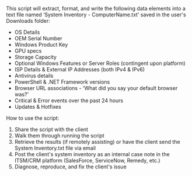 This script will extract, format, and write the following data elements into a text file named ‘System Inventory - ComputerName.txt’ saved in the user's Downloads folder:

* OS Details
* OEM Serial Number
* Windows Product Key
* GPU specs
* Storage Capacity
* Optional Windows Features or Server Roles (contingent upon platform)
* ISP Details & External IP Addresses (both IPv4 & IPv6)
* Antivirus details
* PowerShell & .NET Framework versions
* Browser URL associations - 'What did you say your default browser was?'
* Critical & Error events over the past 24 hours
* Updates & Hotfixes

How to use the script:

1) Share the script with the client
2) Walk them through running the script
3) Retrieve the results (if remotely assisting) or have the client send the System Inventory.txt file via email
4) Post the client's system inventory as an internal case note in the ITSM/CRM platform (SalesForce, ServiceNow, Remedy, etc.)
5) Diagnose, reproduce, and fix the client's issue
